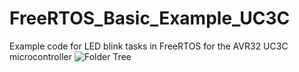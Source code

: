 # FreeRTOS_Basic_Example_UC3C
Example code for LED blink tasks in FreeRTOS for the AVR32 UC3C microcontroller
![Folder Tree](folder_tree.png?raw=true)

